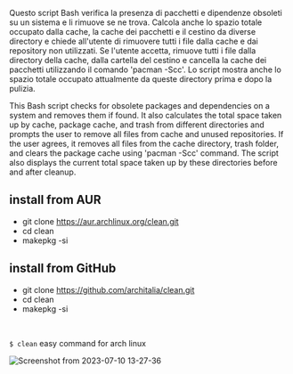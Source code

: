 Questo script Bash verifica la presenza di pacchetti e dipendenze obsoleti su un sistema e li rimuove se ne trova. Calcola anche lo spazio totale occupato dalla cache, la cache dei pacchetti e il cestino da diverse directory e chiede all'utente di rimuovere tutti i file dalla cache e dai repository non utilizzati. Se l'utente accetta, rimuove tutti i file dalla directory della cache, dalla cartella del cestino e cancella la cache dei pacchetti utilizzando il comando 'pacman -Scc'. Lo script mostra anche lo spazio totale occupato attualmente da queste directory prima e dopo la pulizia.

This Bash script checks for obsolete packages and dependencies on a system and removes them if found. It also calculates the total space taken up by cache, package cache, and trash from different directories and prompts the user to remove all files from cache and unused repositories. If the user agrees, it removes all files from the cache directory, trash folder, and clears the package cache using 'pacman -Scc' command. The script also displays the current total space taken up by these directories before and after cleanup.

## install from AUR
* git clone https://aur.archlinux.org/clean.git
* cd clean
* makepkg -si

## install from GitHub
* git clone https://github.com/architalia/clean.git
* cd clean
* makepkg -si

<br>

`$ clean` easy command for arch linux


![Screenshot from 2023-07-10 13-27-36](https://github.com/ArchItalia/site/assets/117321045/251a5cbe-4ae3-4daa-88ac-f445af312d43)
